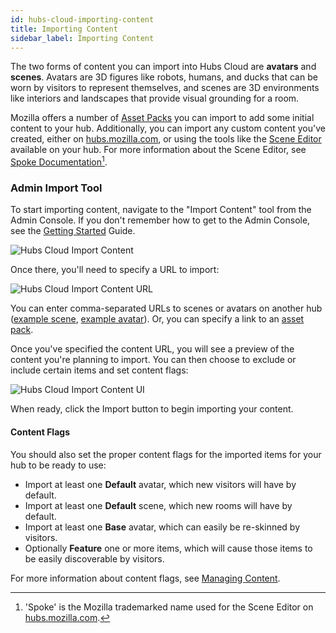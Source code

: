 ```yaml
---
id: hubs-cloud-importing-content
title: Importing Content
sidebar_label: Importing Content
---
```


The two forms of content you can import into Hubs Cloud are **avatars** and **scenes**. Avatars are 3D figures like robots, humans, and ducks that can be worn by visitors to represent themselves, and scenes are 3D environments like interiors and landscapes that provide visual grounding for a room.

Mozilla offers a number of [Asset Packs](./hubs-cloud-asset-packs.md) you can import to add some initial content to your hub. Additionally, you can import any custom content you've created, either on [hubs.mozilla.com](https://hubs.mozilla.com), or using the tools like the [Scene Editor](./hubs-cloud-enable-scene-editor.md) available on your hub. For more information about the Scene Editor, see [Spoke Documentation](http://hubs.local:3000/docs/docs/spoke-creating-projects.html)[^1].

### Admin Import Tool

To start importing content, navigate to the "Import Content" tool from the Admin Console. If you don't remember how to get to the Admin Console, see the [Getting Started](./hubs-cloud-getting-started.md) Guide.

[^1]: 'Spoke' is the Mozilla trademarked name used for the Scene Editor on [hubs.mozilla.com](https://hubs.mozilla.com).

![Hubs Cloud Import Content](../img/hubs-cloud-import-content.png)

Once there, you'll need to specify a URL to import:

![Hubs Cloud Import Content URL](../img/hubs-cloud-import-content-url.png)

You can enter comma-separated URLs to scenes or avatars on another hub ([example scene](https://hubs.mozilla.com/scenes/rWgv5zN/winter-cheer), [example avatar](https://hubs.mozilla.com/avatars/PcJ8Sxb)). Or, you can specify a link to an [asset pack](./hubs-cloud-asset-packs.md).

Once you've specified the content URL, you will see a preview of the content you're planning to import. You can then choose to exclude or include certain items and set content flags:

![Hubs Cloud Import Content UI](../img/hubs-cloud-import-ui.png)

When ready, click the Import button to begin importing your content.

#### Content Flags
You should also set the proper content flags for the imported items for your hub to be ready to use:

- Import at least one **Default** avatar, which new visitors will have by default.
- Import at least one **Default** scene, which new rooms will have by default.
- Import at least one **Base** avatar, which can easily be re-skinned by visitors.
- Optionally **Feature** one or more items, which will cause those items to be easily discoverable by visitors.

For more information about content flags, see [Managing Content](./hubs-cloud-managing-content.md).
